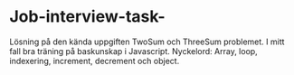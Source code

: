 # Job-interview-task-
Lösning på den kända uppgiften TwoSum och ThreeSum problemet. 
I mitt fall bra träning på baskunskap i Javascript.
Nyckelord: Array, loop, indexering, increment, decrement och object.
